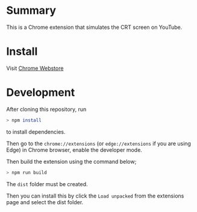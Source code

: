 # Summary

This is a Chrome extension that simulates the CRT screen on YouTube.

# Install

Visit [Chrome Webstore](https://chromewebstore.google.com/detail/diaimpbedknjbpigcfehlbddmcikjnan?hl=ko)

# Development

After cloning this repository, run 
```bash
> npm install
```
to install dependencies.

Then go to the `chrome://extensions` (or `edge://extensions` if you are using Edge) in Chrome browser, enable the developer mode.

Then build the extension using the command below;

```bash
> npm run build
```

The `dist` folder must be created.

Then you can install this by click the `Load unpacked` from the extensions page and select the dist folder.

